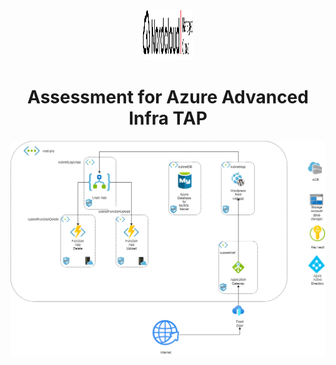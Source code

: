 <div align="center">
  <a href="https://github.com/othneildrew/Best-README-Template">
    <img src="doc/logo.png" alt="Logo" width="80" height="80">
  </a>

  <h1 align="center">Assessment for Azure Advanced Infra TAP</h1>
</div>

<div>
  <img src="doc/architecture.png" alt="Architecture">
</div>
